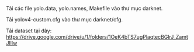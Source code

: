 Tải các file yolo.data, yolo.names, Makefile vào thư mục darknet.

Tải yolov4-custom.cfg vào thư mục darknet/cfg.

Tải dataset tại đây: https://drive.google.com/drive/u/1/folders/1OeK4bTS7ugPlaqtecBGlrJ_ZamtJllIw
